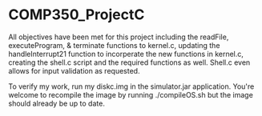 # COMP350_ProjectC

All objectives have been met for this project including the readFile, executeProgram, & terminate functions to kernel.c, updating the handleInterrupt21 function to incorperate the new functions in kernel.c, creating the shell.c script and the required functions as well. Shell.c even allows for input validation as requested.

To verify my work, run my diskc.img in the simulator.jar application. You're welcome to recompile the image by running ./compileOS.sh but the image should already be up to date.
